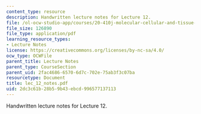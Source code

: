 ```yaml
---
content_type: resource
description: Handwritten lecture notes for Lecture 12.
file: /ol-ocw-studio-app/courses/20-410j-molecular-cellular-and-tissue-biomechanics-be-410j-spring-2003/2dc3c61b28b59b43ebcd996577137113_lec_12_notes.pdf
file_size: 126890
file_type: application/pdf
learning_resource_types:
- Lecture Notes
license: https://creativecommons.org/licenses/by-nc-sa/4.0/
ocw_type: OCWFile
parent_title: Lecture Notes
parent_type: CourseSection
parent_uid: 2fac4686-6570-6d7c-702e-75ab3f3c07ba
resourcetype: Document
title: lec_12_notes.pdf
uid: 2dc3c61b-28b5-9b43-ebcd-996577137113
---
```

Handwritten lecture notes for Lecture 12.
